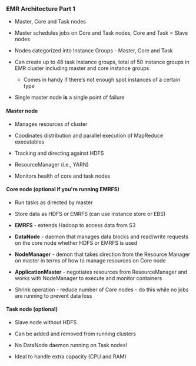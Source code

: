### EMR Architecture Part 1

* Master, Core and Task nodes

* Master schedules jobs on Core and Task nodes, Core and Task = Slave nodes

* Nodes categorized into Instance Groups - Master, Core and Task

* Can create up to 48 task instance groups, total of 50 instance groups in EMR cluster including master and core instance groups

    * Comes in handy if there’s not enough spot instances of a certain type

* Single master node **is** a single point of failure

#### Master node

* Manages resources of cluster

* Coodinates distribution and parallel execution of MapReduce executables

* Tracking and directing against HDFS

* ResourceManager (i.e., YARN)

* Monitors health of core and task nodes

#### Core node (optional if you're running EMRFS)

* Run tasks as directed by master

* Store data as HDFS or EMRFS (can use instance store or EBS)

* **EMRFS** - extends Hadoop to access data from S3

* **DataNode** - daemon that manages data blocks and read/write requests on the core node whether HDFS or EMRFS is used

* **NodeManager** - demon that takes direction from the Resource Manager on master in terms of how to manage resources on Core node

* **ApplicationMaster** - negotiates resources from ResourceManager and works with NodeManager to execute and monitor containers

* Shrink operation - reduce number of Core nodes - do this while no jobs are running to prevent data loss

#### Task node (optional)

* Slave node without HDFS

* Can be added and removed from running clusters

* No DataNode daemon running on Task nodes!

* Ideal to handle extra capacity (CPU and RAM)

